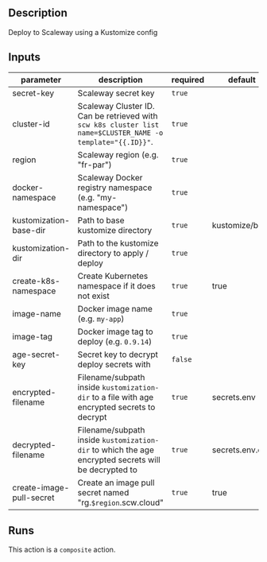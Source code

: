 <!-- action-docs-description -->

## Description

Deploy to Scaleway using a Kustomize config

<!-- action-docs-description -->

<!-- action-docs-inputs -->

## Inputs

| parameter                | description                                                                                                 | required | default         |
| ------------------------ | ----------------------------------------------------------------------------------------------------------- | -------- | --------------- |
| secret-key               | Scaleway secret key                                                                                         | `true`   |                 |
| cluster-id               | Scaleway Cluster ID. Can be retrieved with `scw k8s cluster list name=$CLUSTER_NAME -o template="{{.ID}}"`. | `true`   |                 |
| region                   | Scaleway region (e.g. "fr-par")                                                                             | `true`   |                 |
| docker-namespace         | Scaleway Docker registry namespace (e.g. "my-namespace")                                                    | `true`   |                 |
| kustomization-base-dir   | Path to base kustomize directory                                                                            | `true`   | kustomize/base  |
| kustomization-dir        | Path to the kustomize directory to apply / deploy                                                           | `true`   |                 |
| create-k8s-namespace     | Create Kubernetes namespace if it does not exist                                                            | `true`   | true            |
| image-name               | Docker image name (e.g. `my-app`)                                                                           | `true`   |                 |
| image-tag                | Docker image tag to deploy (e.g. `0.9.14`)                                                                  | `true`   |                 |
| age-secret-key           | Secret key to decrypt deploy secrets with                                                                   | `false`  |                 |
| encrypted-filename       | Filename/subpath inside `kustomization-dir` to a file with age encrypted secrets to decrypt                 | `true`   | secrets.env     |
| decrypted-filename       | Filename/subpath inside `kustomization-dir` to which the age encrypted secrets will be decrypted to         | `true`   | secrets.env.dec |
| create-image-pull-secret | Create an image pull secret named "rg.`$region`.scw.cloud"                                                  | `true`   | true            |

<!-- action-docs-inputs -->

<!-- action-docs-outputs -->

<!-- action-docs-outputs -->

<!-- action-docs-runs -->

## Runs

This action is a `composite` action.

<!-- action-docs-runs -->
